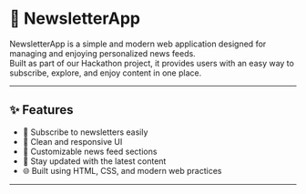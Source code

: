 # 📰 NewsletterApp

NewsletterApp is a simple and modern web application designed for managing and enjoying personalized news feeds.  
Built as part of our Hackathon project, it provides users with an easy way to subscribe, explore, and enjoy content in one place.  

---

## ✨ Features
- 📩 Subscribe to newsletters easily  
- 🎨 Clean and responsive UI  
- 📰 Customizable news feed sections  
- 🔔 Stay updated with the latest content  
- 🌐 Built using HTML, CSS, and modern web practices  

---
